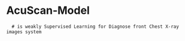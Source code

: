 # AcuScan-Model 
      # is weakly Supervised Learning for Diagnose front Chest X-ray images system 
